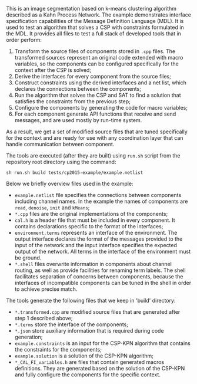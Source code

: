 This is an image segmentation based on k-means clustering algorithm described
as a Kahn Process Network.  The example demonstrates interface specification
capabilities of the Message Definition Language (MDL).  It is used to test an
algorithm that solves a CSP with constraints formulated in the MDL.  It
provides all files to test a full stack of developed tools that in order
perform:
1. Transform the source files of components stored in `.cpp` files.  The
   transformed sources represent an original code extended with macro
   variables, so the components can be configured specifically for the context
   after the CSP is solved;
2. Derive the interfaces for every component from the source files;
3. Construct constraints using the derived interfaces and a net list, which
   declares the connections between the components;
4. Run the algorithm that solves the CSP and SAT to find a solution that
   satisfies the constraints from the previous step;
5. Configure the components by generating the code for macro variables;
6. For each component generate API functions that receive and send messages,
   and are used mostly by run-time system.

As a result, we get a set of modified source files that are tuned specifically
for the context and are ready for use with any coordination layer that can
handle communication between component.

The tools are executed (after they are built) using `run.sh` script from the
repository root directory using the command:

```
sh run.sh build tests/cp2015-example/example.netlist
```

Below we briefly overview files used in the example:

* `example.netlist` file specifies the connections between components including
  channel names.  In the example the names of components are `read`,
  `denoise`, `init` and `kMeans`;
* `*.cpp` files are the original implementations of the components;
* `cal.h` is a header file that must be included in every component.  It
  contains declarations specific to the format of the interfaces;
* `environment.terms` represents an interface of the environment.  The output
  interface declares the format of the messages provided to the input of the
  network and the input interface specifies the expected output of the network.
  All terms in the interface of the environment must be ground.
* `*.shell` files overwrite information in components about channel routing, as
  well as provide facilities for renaming term labels.  The shell facilitates
  separation of concerns between components, because the interfaces of
  incompatible components can be tuned in the shell in order to achieve precise
  match.

The tools generate the following files that we keep in 'build' directory:

* `*.transformed.cpp` are modified source files that are generated after step
  1 described above;
* `*.terms` store the interface of the components;
* `*.json` store auxiliary information that is required during code generation;
* `example.constraints` is an input for the CSP-KPN algorithm that contains the
  constraints for the components;
* `example.solution` is a solution of the CSP-KPN algorithm;
* `*_CAL_FI_variables.h` are files that contain generated macros definitions.
  They are generated based on the solution of the CSP-KPN and fully configure
  the components for the specific context.
